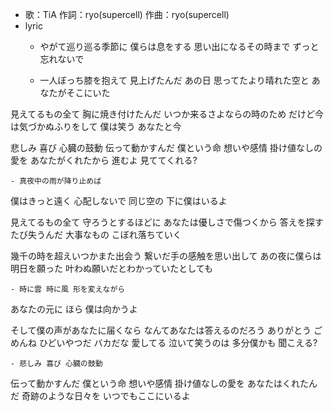 - 歌：TiA
作詞：ryo(supercell)
作曲：ryo(supercell)
- lyric
    - やがて巡り巡る季節に
僕らは息をする
思い出になるその時まで
ずっと忘れないで


    - 一人ぼっち膝を抱えて
見上げたんだ あの日
思ってたより晴れた空と
あなたがそこにいた

見えてるもの全て 胸に焼き付けたんだ
いつか来るさよならの時のため
だけど今は気づかぬふりをして
僕は笑う あなたと今

悲しみ 喜び 心臓の鼓動
伝って動かすんだ 僕という命
想いや感情 掛け値なしの愛を
あなたがくれたから
進むよ 見ててくれる?


    - 真夜中の雨が降り止めば
僕はきっと遠く
心配しないで 同じ空の
下に僕はいるよ

見えてるもの全て 守ろうとするほどに
あなたは優しさで傷つくから
答えを探すたび失うんだ
大事なもの こぼれ落ちていく

幾千の時を超えいつかまた出会う
繋いだ手の感触を思い出して
あの夜に僕らは明日を願った
叶わぬ願いだとわかっていたとしても


    - 時に雲 時に風 形を変えながら
あなたの元に ほら 僕は向かうよ

そして僕の声があなたに届くなら
なんてあなたは答えるのだろう
ありがとう ごめんね
ひどいやつだ バカだな
愛してる 泣いて笑うのは
多分僕かも
聞こえる?


    - 悲しみ 喜び 心臓の鼓動
伝って動かすんだ 僕という命
想いや感情 掛け値なしの愛を
あなたはくれたんだ
奇跡のような日々を
いつでもここにいるよ
